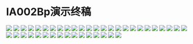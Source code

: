 # IA002Bp演示终稿

![](https://ws1.sinaimg.cn/large/006tNbRwly1fxgog1esn2j30sg0lc42w.jpg)
![](https://ws1.sinaimg.cn/large/006tNbRwly1fxgogs91gnj30sg0lcdj8.jpg)
![](https://ws4.sinaimg.cn/large/006tNbRwly1fxgoh2kl1vj30sg0lcdjw.jpg)
![](https://ws4.sinaimg.cn/large/006tNbRwly1fxgohalizyj30sg0lcn0r.jpg)
![](https://ws4.sinaimg.cn/large/006tNbRwly1fxgohalizyj30sg0lcn0r.jpg)
![](https://ws2.sinaimg.cn/large/006tNbRwly1fxgohpfd5jj30sg0lc0w5.jpg)
![](https://ws2.sinaimg.cn/large/006tNbRwly1fxgoiheqa3j30sg0lcq7p.jpg)
![](https://ws3.sinaimg.cn/large/006tNbRwly1fxgoiotwcij30sg0lc79j.jpg)
![](https://ws1.sinaimg.cn/large/006tNbRwly1fxgoivghs6j30sg0lcgp4.jpg)
![](https://ws1.sinaimg.cn/large/006tNbRwly1fxgoj0w0imj30sg0lcdmb.jpg)
![](https://ws4.sinaimg.cn/large/006tNbRwly1fxgoj7u72oj30sg0lcdit.jpg)
![](https://ws2.sinaimg.cn/large/006tNbRwly1fxgoxdm33dj30sg0lcwgu.jpg)
![](https://ws2.sinaimg.cn/large/006tNbRwly1fxgoxdm33dj30sg0lcwgu.jpg)
![](https://ws4.sinaimg.cn/large/006tNbRwly1fxgoxxqohgj30sg0lcgpc.jpg)
![](https://ws4.sinaimg.cn/large/006tNbRwly1fxgoy56qocj30sg0lcgnx.jpg)
![](https://ws3.sinaimg.cn/large/006tNbRwly1fxgoye1q3yj30sg0lcwh0.jpg)
![](https://ws3.sinaimg.cn/large/006tNbRwly1fxgoye1q3yj30sg0lcwh0.jpg)
![](https://ws3.sinaimg.cn/large/006tNbRwly1fxgoykcs4ej30sg0lc104.jpg)
![](https://ws3.sinaimg.cn/large/006tNbRwly1fxgoyqhivej30sg0lctc6.jpg)
![](https://ws2.sinaimg.cn/large/006tNbRwly1fxgoyxbtmkj30sg0lctc7.jpg)
![](https://ws1.sinaimg.cn/large/006tNbRwly1fxgozc8u5mj30sg0lcad0.jpg)
![](https://ws2.sinaimg.cn/large/006tNbRwly1fxgp0pqxwcj30sg0lcgpj.jpg)
![](https://ws3.sinaimg.cn/large/006tNbRwly1fxgp0omsryj30sg0lcn3v.jpg)
![](https://ws3.sinaimg.cn/large/006tNbRwly1fxgp0mta00j30sg0lc75o.jpg)
![](https://ws1.sinaimg.cn/large/006tNbRwly1fxgp0m0n8rj30sg0lcdj5.jpg)
![](https://ws4.sinaimg.cn/large/006tNbRwly1fxgp0l2fwej30sg0lctc3.jpg)
![](https://ws3.sinaimg.cn/large/006tNbRwly1fxgp0k29fmj30sg0lcq5p.jpg)
![](https://ws4.sinaimg.cn/large/006tNbRwly1fxgp0j88aoj30sg0lcwhf.jpg)
![](https://ws1.sinaimg.cn/large/006tNbRwly1fxgp0ib1oij30sg0lcjsm.jpg)
![](https://ws3.sinaimg.cn/large/006tNbRwly1fxgp0hdvvqj30sg0lcdjz.jpg)
![](https://ws3.sinaimg.cn/large/006tNbRwly1fxgp0g5pfkj30sg0lc0wl.jpg)
![](https://ws2.sinaimg.cn/large/006tNbRwly1fxgp0eqk1uj30sg0lcq5z.jpg)
![](https://ws3.sinaimg.cn/large/006tNbRwly1fxgp0dn5dbj30sg0lcdhx.jpg)
![](https://ws3.sinaimg.cn/large/006tNbRwly1fxgp0bez07j30sg0lcgot.jpg)
![](https://ws2.sinaimg.cn/large/006tNbRwly1fxgp03bg0cj30sg0lcjvo.jpg)
![](https://ws2.sinaimg.cn/large/006tNbRwly1fxgp02dbyij30sg0lcjug.jpg)
![](https://ws3.sinaimg.cn/large/006tNbRwly1fxgp0bez07j30sg0lcgot.jpg)
![](https://ws3.sinaimg.cn/large/006tNbRwly1fxgp5t648aj30sg0lcdiq.jpg)
![](https://ws2.sinaimg.cn/large/006tNbRwly1fxgp60o5uwj30sg0lcdir.jpg)
![](https://ws1.sinaimg.cn/large/006tNbRwly1fxgp66xnfsj30sg0lcmyr.jpg)
![](https://ws1.sinaimg.cn/large/006tNbRwly1fxgp6e2dk6j30sg0lcmyz.jpg)


